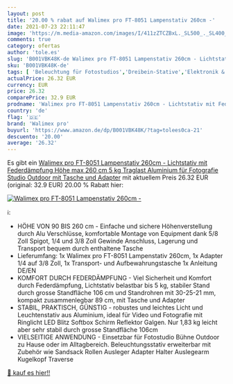 ```yaml
---
layout: post
title: '20.00 % rabat auf Walimex pro FT-8051 Lampenstativ 260cm -'
date: 2021-07-23 22:11:47
image: 'https://m.media-amazon.com/images/I/411zZTCZBxL._SL500_._SL400_.jpg'
comments: true
category: ofertas
author: 'tole.es'
slug: 'B001VBK48K-de Walimex pro FT-8051 Lampenstativ 260cm - Lichtstativ mit...'
sku: 'B001VBK48K-de'
tags: [ 'Beleuchtung für Fotostudios','Dreibein-Stative','Elektronik & Foto','Fotostudio & Beleuchtung','Kamera & Foto','Kamera- & Fotozubehör','Lichtstative & -galgen','Stative','walimex pro', ]
actualPrice: 26.32 EUR
currency: EUR
price: 26.32
comparePrice: 32.9 EUR
prodname: 'Walimex pro FT-8051 Lampenstativ 260cm - Lichtstativ mit Federdämpfung  Höhe max 260 cm  5 kg Traglast  Aluminium  für Fotografie Studio Outdoor  mit Tasche und Adapter'
country: 'de'
flag: '🇩🇪'
brand: 'Walimex pro'
buyurl: 'https://www.amazon.de/dp/B001VBK48K/?tag=tolees0ca-21'
descuento: '20.00'
average: '26.32'
---
```


Es gibt ein [Walimex pro FT-8051 Lampenstativ 260cm - Lichtstativ mit Federdämpfung  Höhe max 260 cm  5 kg Traglast  Aluminium  für Fotografie Studio Outdoor  mit Tasche und Adapter](https://www.amazon.de/dp/B001VBK48K/?tag=tolees0ca-21) mit aktuellem Preis 26.32 EUR (original: 32.9 EUR) 20.00 % Rabatt hier:

[![Walimex pro FT-8051 Lampenstativ 260cm -](https://m.media-amazon.com/images/I/411zZTCZBxL._SL500_._SL400_.jpg)](https://www.amazon.de/dp/B001VBK48K/?tag=tolees0ca-21)

ℹ️:

- HÖHE VON 90 BIS 260 cm - Einfache und sichere Höhenverstellung durch Alu Verschlüsse, komfortable Montage von Equipment dank 5/8 Zoll Spigot, 1/4 und 3/8 Zoll Gewinde Anschluss, Lagerung und Transport bequem durch enthaltene Tasche
- Lieferumfang: 1x Walimex pro FT-8051 Lampenstativ 260cm, 1x Adapter 1/4 auf 3/8 Zoll, 1x Transport- und Aufbewahrungstasche 1x Anleitung DE/EN
- KOMFORT DURCH FEDERDÄMPFUNG - Viel Sicherheit und Komfort durch Federdämpfung, Lichtstativ belastbar bis 5 kg, stabiler Stand durch grosse Standfläche 106 cm und Standrohren mit 30-25-21 mm, kompakt zusammenlegbar 89 cm, mit Tasche und Adapter
- STABIL, PRAKTISCH, GÜNSTIG - robustes und leichtes Licht und Leuchtenstativ aus Aluminium, ideal für Video und Fotografie mit Ringlicht LED Blitz Softbox Schirm Reflektor Galgen. Nur 1,83 kg leicht aber sehr stabil durch grosse Standfläche 106cm
- VIELSEITIGE ANWENDUNG - Einsetzbar für Fotostudio Bühne Outdoor zu Hause oder im Alltagbereich. Beleuchtungsstativ erweiterbar mit Zubehör wie Sandsack Rollen Ausleger Adapter Halter Auslegearm Kugelkopf Traverse

[🛒 kauf es hier!!](https://www.amazon.de/dp/B001VBK48K/?tag=tolees0ca-21)
